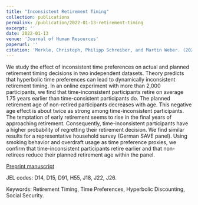 ```yaml
---
title: "Inconsistent Retirement Timing"
collection: publications
permalink: /publication/2022-01-13-retirement-timing
excerpt: ''
date: 2022-01-13
venue: 'Journal of Human Resources'
paperurl: ''
citation: 'Merkle, Christoph, Philipp Schreiber, and Martin Weber. (2022). &quot;Inconsistent Retirement Timing.&quot; <i>Journal of Human Resources</i>, forthcoming.'
---
```

We study the effect of inconsistent time preferences on actual and planned retirement timing decisions in two independent datasets. Theory predicts that hyperbolic time preferences can lead to dynamically inconsistent retirement timing. In an online experiment with more than 2,000 participants, we find that time-inconsistent participants retire on average 1.75 years earlier than time-consistent participants do. The planned retirement age of non-retired participants decreases with age. This negative age effect is about twice as strong among time-inconsistent participants. The temptation of early retirement seems to rise in the final years of approaching retirement. Consequently, time-inconsistent participants have a higher probability of regretting their retirement decision. We find similar results for a representative household survey (German SAVE panel). Using smoking behavior and overdraft usage as time preference proxies, we confirm that time-inconsistent participants retire earlier and that non-retirees reduce their planned retirement age within the panel.

[Preprint manuscript](http://jhr.uwpress.org/content/early/2022/01/04/jhr.0920-11215R2.abstract)

JEL codes: D14, D15, D91, H55, J18, J22, J26.

Keywords: Retirement Timing, Time Preferences, Hyperbolic Discounting, Social Security.


